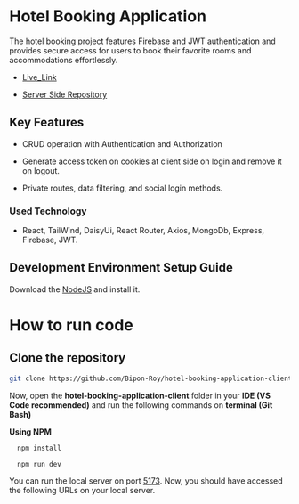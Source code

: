 # Hotel Booking Application

The hotel booking project features Firebase and JWT authentication and provides secure access for users to book their favorite rooms and accommodations effortlessly.

-   [Live_Link](https://hotel-booking-60b59.web.app/)

-   [Server Side Repository](https://github.com/Bipon-Roy/hotel-booking-application-server)

## Key Features

-   CRUD operation with Authentication and Authorization

-   Generate access token on cookies at client side on login and remove it on logout.

-   Private routes, data filtering, and social login methods.

### Used Technology

-   React, TailWind, DaisyUi, React Router, Axios, MongoDb, Express, Firebase, JWT.

## Development Environment Setup Guide

Download the [NodeJS](https://nodejs.org/en) and install it.

# How to run code

## Clone the repository

```sh
git clone https://github.com/Bipon-Roy/hotel-booking-application-client
```

Now, open the <b>hotel-booking-application-client</b> folder in your <b>IDE (VS Code recommended)</b> and run the following commands on <b>terminal (Git Bash)</b>

<b>Using NPM</b>

```bash
  npm install
```

```bash
  npm run dev
```

You can run the local server on port [5173](http://localhost:5173/). Now, you should have accessed the following URLs on your local server.
